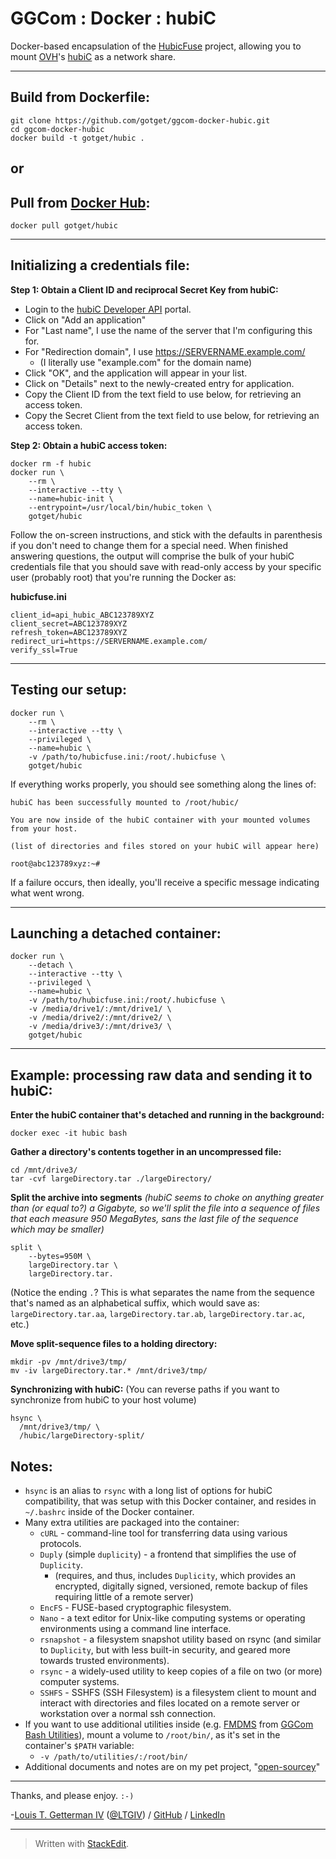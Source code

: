 # GGCom : Docker : hubiC

Docker-based encapsulation of the [HubicFuse](https://github.com/TurboGit/hubicfuse) project, allowing you to mount [OVH](https://www.ovh.com/)'s [hubiC](https://hubic.com/en/) as a network share.

----------

Build from Dockerfile:
----------------------

    git clone https://github.com/gotget/ggcom-docker-hubic.git
    cd ggcom-docker-hubic
    docker build -t gotget/hubic .

__or__
--

Pull from [Docker Hub](https://hub.docker.com/):
------------------------------------------------

    docker pull gotget/hubic

----------

Initializing a credentials file:
--------------------------------

**Step 1: Obtain a Client ID and reciprocal Secret Key from hubiC:**

 - Login to the [hubiC Developer API](https://hubic.com/home/browser/developers/) portal.
 - Click on "Add an application"
 - For "Last name", I use the name of the server that I'm configuring this for.
 - For "Redirection domain", I use https://SERVERNAME.example.com/
	 - (I literally use "example.com" for the domain name)
 - Click "OK", and the application will appear in your list.
 - Click on "Details" next to the newly-created entry for application.
 - Copy the Client ID from the text field to use below, for retrieving an access token.
 - Copy the Secret Client from the text field to use below, for retrieving an access token.

**Step 2: Obtain a hubiC access token:**

    docker rm -f hubic
    docker run \
        --rm \
        --interactive --tty \
        --name=hubic-init \
        --entrypoint=/usr/local/bin/hubic_token \
        gotget/hubic

Follow the on-screen instructions, and stick with the defaults in parenthesis if you don't need to change them for a special need.  When finished answering questions, the output will comprise the bulk of your hubiC credentials file that you should save with read-only access by your specific user (probably root) that you're running the Docker as:

**hubicfuse.ini**
```
client_id=api_hubic_ABC123789XYZ
client_secret=ABC123789XYZ
refresh_token=ABC123789XYZ
redirect_uri=https://SERVERNAME.example.com/
verify_ssl=True
```

----------

Testing our setup:
------------------

    docker run \
        --rm \
        --interactive --tty \
        --privileged \
        --name=hubic \
        -v /path/to/hubicfuse.ini:/root/.hubicfuse \
        gotget/hubic

If everything works properly, you should see something along the lines of:

```
hubiC has been successfully mounted to /root/hubic/

You are now inside of the hubiC container with your mounted volumes from your host.

(list of directories and files stored on your hubiC will appear here)

root@abc123789xyz:~#
```

If a failure occurs, then ideally, you'll receive a specific message indicating what went wrong.

----------

Launching a detached container:
-------------------------------

    docker run \
        --detach \
        --interactive --tty \
        --privileged \
        --name=hubic \
        -v /path/to/hubicfuse.ini:/root/.hubicfuse \
        -v /media/drive1/:/mnt/drive1/ \
        -v /media/drive2/:/mnt/drive2/ \
        -v /media/drive3/:/mnt/drive3/ \
        gotget/hubic

----------

Example: processing raw data and sending it to hubiC:
---------------------------------------------------------------

**Enter the hubiC container that's detached and running in the background:**

    docker exec -it hubic bash

**Gather a directory's contents together in an uncompressed file:**

    cd /mnt/drive3/
    tar -cvf largeDirectory.tar ./largeDirectory/

**Split the archive into segments**
*(hubiC seems to choke on anything greater than (or equal to?) a Gigabyte, so we'll split the file into a sequence of files that each measure 950 MegaBytes, sans the last file of the sequence which may be smaller)*

    split \
        --bytes=950M \
        largeDirectory.tar \
        largeDirectory.tar.
(Notice the ending `.`?  This is what separates the name from the sequence that's named as an alphabetical suffix, which would save as: `largeDirectory.tar.aa`, `largeDirectory.tar.ab`, `largeDirectory.tar.ac`, etc.)

**Move split-sequence files to a holding directory:**

    mkdir -pv /mnt/drive3/tmp/
    mv -iv largeDirectory.tar.* /mnt/drive3/tmp/

**Synchronizing with hubiC:**
(You can reverse paths if you want to synchronize from hubiC to your host volume)

    hsync \
      /mnt/drive3/tmp/ \
      /hubic/largeDirectory-split/

Notes:
------

 - `hsync` is an alias to `rsync` with a long list of options for hubiC compatibility, that was setup with this Docker container, and resides in `~/.bashrc` inside of the Docker container.
 - Many extra utilities are packaged into the container:
	 - `cURL` - command-line tool for transferring data using various protocols.
	 - `Duply` (simple `duplicity`) - a frontend that simplifies the use of `Duplicity`.
		 - (requires, and thus, includes `Duplicity`, which provides an encrypted, digitally signed, versioned, remote backup of files requiring little of a remote server)
	 - `EncFS` - FUSE-based cryptographic filesystem.
	 - `Nano` - a text editor for Unix-like computing systems or operating environments using a command line interface.
	 - `rsnapshot` - a filesystem snapshot utility based on rsync (and similar to `Duplicity`, but with less built-in security, and geared more towards trusted environments).
	 - `rsync` - a widely-used utility to keep copies of a file on two (or more) computer systems.
	 - `SSHFS` - SSHFS (SSH Filesystem) is a filesystem client to mount and interact with directories and files located on a remote server or workstation over a normal ssh connection.
 - If you want to use additional utilities inside (e.g. [FMDMS](http://www.opensour.cc/ggcom/start?s%5B%5D=FMDMS#utilities) from [GGCom Bash Utilities](https://github.com/gotget/ggcom-bash-utils/)), mount a volume to `/root/bin/`, as it's set in the container's `$PATH` variable:
	 - `-v /path/to/utilities/:/root/bin/`
 - Additional documents and notes are on my pet project, "[open-sourcey](https://www.opensour.cc/)"

----------

Thanks, and please enjoy.  `:-)`

-[Louis T. Getterman IV](http://Thad.Getterman.org/) ([@LTGIV](https://Twitter.com/LTGIV)) / [GitHub](https://GitHub.com/LTGIV) / [LinkedIn](https://LinkedIn.com/in/LTGIV)

----------

> Written with [StackEdit](https://stackedit.io/).
